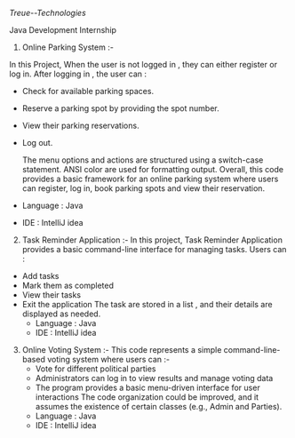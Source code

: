 *Treue--Technologies*

Java Development Internship

1) Online Parking System :-
   
 In this Project, When the user is not logged in , they can either register or log in. After logging in , the user can :
* Check for available parking spaces.
* Reserve a parking spot by providing the spot number.
* View their parking reservations.
* Log out.

  The menu options and actions are structured using a switch-case statement. ANSI color are used for formatting output. Overall, this code provides a basic framework for an online parking system where users can register, log in, book parking spots and view their reservation.
* Language : Java
* IDE : IntelliJ idea

2)  Task Reminder Application :-
   In this project, Task Reminder Application provides a basic command-line interface for managing tasks. Users can :
 * Add tasks
 * Mark them as completed 
 * View their tasks 
 * Exit the application
   The task are stored in a list , and their details are displayed as needed.
   * Language : Java
   * IDE : IntelliJ idea

3) Online Voting System :-
   This code represents a simple command-line-based voting system where users can :-
   * Vote for different political parties
   * Administrators can log in to view results and manage voting data
   * The program provides a basic menu-driven interface for user interactions
     The code organization could be improved, and it assumes the existence of certain classes (e.g., Admin and Parties).
   * Language : Java
   * IDE : IntelliJ idea
